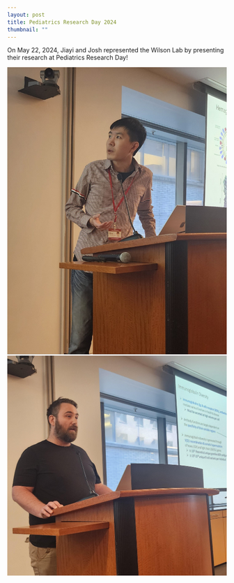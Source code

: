 ```yaml
---
layout: post
title: Pediatrics Research Day 2024
thumbnail: ""
---
```


On May 22, 2024, Jiayi and Josh represented the Wilson Lab by presenting their research at Pediatrics Research Day!

<img src="../img/PRD_Jiayi.jpg">
<img src="../img/PRD_Josh.jpg">
